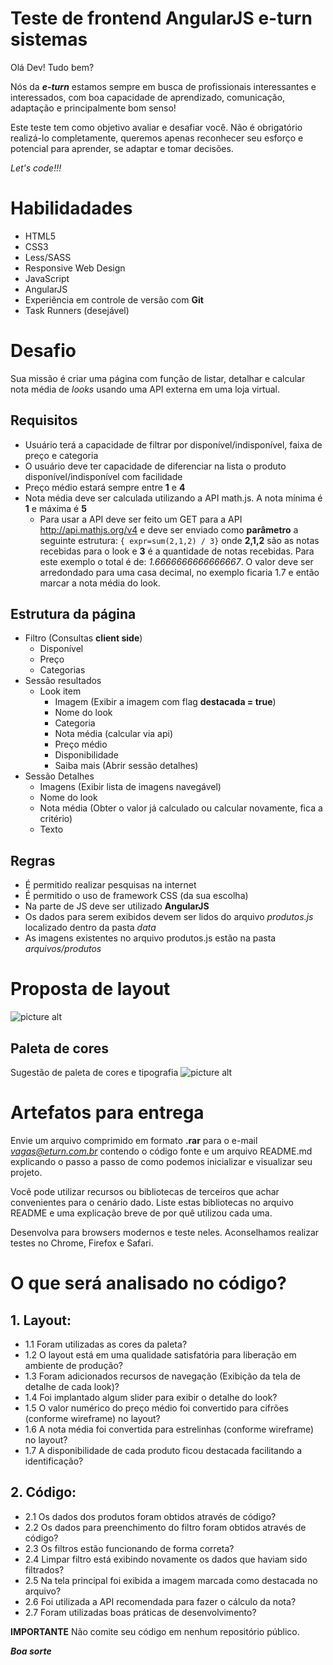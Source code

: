 # Teste de frontend AngularJS e-turn sistemas

Olá Dev! Tudo bem?

Nós da ***e-turn*** estamos sempre em busca de profissionais interessantes e interessados, com boa capacidade de aprendizado, comunicação, adaptação e principalmente bom senso!

Este teste tem como objetivo avaliar e desafiar você. Não é obrigatório realizá-lo completamente, queremos apenas reconhecer seu esforço e potencial para aprender, se adaptar e tomar decisões.

*Let's code!!!*

# Habilidadades
* HTML5
* CSS3
* Less/SASS
* Responsive Web Design
* JavaScript
* AngularJS
* Experiência em controle de versão com **Git**
* Task Runners (desejável)

# Desafio 
Sua missão é criar uma página com função de  listar, detalhar e calcular nota média de *looks* usando uma API externa em uma loja virtual.

## Requisitos
* Usuário terá a capacidade de filtrar por disponível/indisponível, faixa de preço e categoria
* O usuário deve ter capacidade de diferenciar na lista o produto disponível/indisponível com facilidade
* Preço médio estará sempre entre  **1** e **4**
* Nota média deve ser calculada utilizando a API math.js. A nota mínima é **1** e máxima é **5**
  * Para usar a API deve ser feito um GET para a API http://api.mathjs.org/v4 e deve ser enviado como **parâmetro** a seguinte estrutura: `{ expr=sum(2,1,2) / 3}` onde **2,1,2** são as notas recebidas para o look e **3** é a quantidade de notas recebidas. Para este exemplo o total é de: *1.6666666666666667*. O valor deve ser arredondado para uma casa decimal, no exemplo ficaria 1.7 e então marcar a nota média do look.

## Estrutura da página

* Filtro (Consultas **client side**)
   * Disponível 
   * Preço 
   * Categorias
* Sessão resultados
   * Look item
     * Imagem (Exibir a imagem com flag **destacada = true**)
     * Nome do look
     * Categoria 
     * Nota média (calcular via api)
     * Preço médio
     * Disponibilidade
     * Saiba mais (Abrir sessão detalhes)
 * Sessão Detalhes
    * Imagens (Exibir lista de imagens navegável)
    * Nome do look
    * Nota média (Obter o valor já calculado ou calcular novamente, fica a critério)
    * Texto
  

## Regras
* É permitido realizar pesquisas na internet
* É permitido o uso de framework CSS (da sua escolha)
* Na parte de JS deve ser utilizado **AngularJS**
* Os dados para serem exibidos devem ser lidos do arquivo *produtos.js* localizado dentro da pasta *data*
* As imagens existentes no arquivo produtos.js estão na pasta *arquivos/produtos*



# Proposta de layout
![picture alt](https://github.com/eTurn/teste-frontend-angularjs/blob/master/arquivos/Wireframe/pagina_looks.jpg "Wireframe")

## Paleta de cores
Sugestão de paleta de cores e tipografia 
![picture alt](https://github.com/eTurn/teste-frontend-angularjs/blob/master/arquivos/Wireframe/paleta_cores.jpg "Wireframe")

# Artefatos para entrega
Envie um arquivo comprimido em formato **.rar**  para o e-mail *vagas@eturn.com.br* contendo o código fonte e um arquivo README.md explicando o passo a passo de como podemos inicializar e visualizar seu projeto.

Você pode utilizar recursos ou bibliotecas de terceiros que achar convenientes para o cenário dado. Liste estas bibliotecas no arquivo README e uma explicação breve de por quê utilizou cada uma.

Desenvolva para browsers modernos e teste neles. Aconselhamos realizar testes no Chrome, Firefox e Safari.

# O que será analisado no código?
## 1. Layout: 
* 1.1 Foram utilizadas as cores da paleta? 
* 1.2 O layout está em uma qualidade satisfatória para liberação em ambiente de produção?
* 1.3 Foram adicionados recursos de navegação (Exibição da tela de detalhe de cada look)?
* 1.4 Foi implantado algum slider para exibir o detalhe do look?
* 1.5 O valor numérico do preço médio foi convertido para cifrões (conforme wireframe) no layout?
* 1.6 A nota média foi convertida para estrelinhas (conforme wireframe) no layout?
* 1.7 A disponibilidade de cada produto ficou destacada facilitando a identificação?

## 2. Código:
* 2.1 Os dados dos produtos foram obtidos através de código?
* 2.2 Os dados para preenchimento do filtro foram obtidos através de código?
* 2.3 Os filtros estão funcionando de forma correta?
* 2.4 Limpar filtro está exibindo novamente os dados que haviam sido filtrados?
* 2.5 Na tela principal foi exibida a imagem marcada como destacada no arquivo?
* 2.6 Foi utilizada a API recomendada para fazer o cálculo da nota?
* 2.7 Foram utilizadas boas práticas de desenvolvimento?


**IMPORTANTE**
Não comite seu código em nenhum repositório público.

***Boa sorte***
